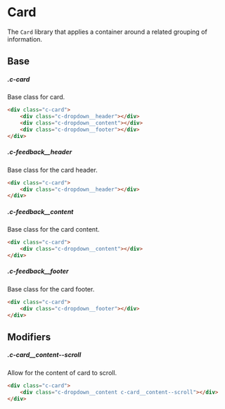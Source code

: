 # Card

The `Card` library that applies a container around a related grouping of information.

## Base

##### .c-card

Base class for card.

```html
<div class="c-card">
	<div class="c-dropdown__header"></div>
    <div class="c-dropdown__content"></div>
    <div class="c-dropdown__footer"></div>
</div>    
```

##### .c-feedback__header

Base class for the card header.

```html
<div class="c-card">
	<div class="c-dropdown__header"></div>
</div>   
```

##### .c-feedback__content

Base class for the card content.

```html
<div class="c-card">
	<div class="c-dropdown__content"></div>
</div>   
```

##### .c-feedback__footer

Base class for the card footer.

```html
<div class="c-card">
	<div class="c-dropdown__footer"></div>
</div>   
```

## Modifiers

##### .c-card__content--scroll

Allow for the content of card to scroll.

```html
<div class="c-card">
    <div class="c-dropdown__content c-card__content--scroll"></div>
</div>    
```
